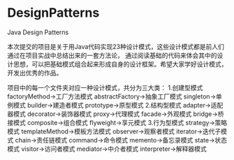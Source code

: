 # DesignPatterns
Java Design Patterns

本次提交的项目是关于用Java代码实现23种设计模式，这些设计模式都是前人们通过在项目实战中总结出来的一套方法论，
通过阅读基础的代码来体会其中的设计思想，可以把基础模式组合起来形成自身的设计框架。希望大家学好设计模式，开发出优秀的作品。

项目中的每一个文件夹对应一种设计模式，共分为三大类：
1.创建型模式
  factoryMethod->工厂方法模式
  abstractFactory->抽象工厂模式
  singleton->单例模式
  builder->建造者模式
  prototype->原型模式
2.结构型模式
  adapter->适配器模式
  decorator->装饰器模式
  proxy->代理模式
  facade->外观模式
  bridge->桥接模式
  composite->组合模式
  flyweight->享元模式
3.行为型模式
  strategy->策略模式
  templateMethod->模板方法模式
  observer->观察者模式
  iterator->迭代子模式
  chain->责任链模式
  command->命令模式
  memento->备忘录模式
  state->状态模式
  visitor->访问者模式
  mediator->中介者模式
  interpreter->解释器模式
